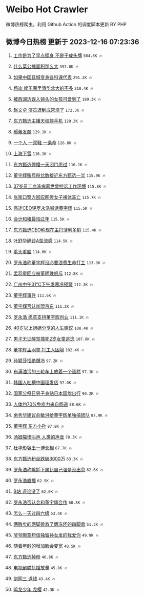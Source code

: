 # Weibo Hot Crawler 



微博热榜爬虫，利用 Github Action 的调度脚本更新 BY PHP 


## 微博今日热榜 更新于 2023-12-16 07:23:36 
1. [工作是为了早点赎身 不是干成头牌](https://s.weibo.com/weibo?q=%E5%B7%A5%E4%BD%9C%E6%98%AF%E4%B8%BA%E4%BA%86%E6%97%A9%E7%82%B9%E8%B5%8E%E8%BA%AB%20%E4%B8%8D%E6%98%AF%E5%B9%B2%E6%88%90%E5%A4%B4%E7%89%8C&t=31&band_rank=1&Refer=top) `504.8K 🔥` 

1. [什么菜公摊面积那么大](https://s.weibo.com/weibo?q=%E4%BB%80%E4%B9%88%E8%8F%9C%E5%85%AC%E6%91%8A%E9%9D%A2%E7%A7%AF%E9%82%A3%E4%B9%88%E5%A4%A7&t=31&band_rank=2&Refer=top) `397.0K 🔥` 

1. [如果中国县城变身各科课代表](https://s.weibo.com/weibo?q=%23%E5%A6%82%E6%9E%9C%E4%B8%AD%E5%9B%BD%E5%8E%BF%E5%9F%8E%E5%8F%98%E8%BA%AB%E5%90%84%E7%A7%91%E8%AF%BE%E4%BB%A3%E8%A1%A8%23&t=31&band_rank=3&Refer=top) `291.2K 🔥` 

1. [杨迪 娱乐圈里清华北大的不多](https://s.weibo.com/weibo?q=%E6%9D%A8%E8%BF%AA%20%E5%A8%B1%E4%B9%90%E5%9C%88%E9%87%8C%E6%B8%85%E5%8D%8E%E5%8C%97%E5%A4%A7%E7%9A%84%E4%B8%8D%E5%A4%9A&t=31&band_rank=4&Refer=top) `210.4K 🔥` 

1. [被西湖边误入镜头的女孩可爱到了](https://s.weibo.com/weibo?q=%23%E8%A2%AB%E8%A5%BF%E6%B9%96%E8%BE%B9%E8%AF%AF%E5%85%A5%E9%95%9C%E5%A4%B4%E7%9A%84%E5%A5%B3%E5%AD%A9%E5%8F%AF%E7%88%B1%E5%88%B0%E4%BA%86%23&t=31&band_rank=5&Refer=top) `189.3K 🔥` 

1. [赵文卓 演员迟到成常规了](https://s.weibo.com/weibo?q=%E8%B5%B5%E6%96%87%E5%8D%93%20%E6%BC%94%E5%91%98%E8%BF%9F%E5%88%B0%E6%88%90%E5%B8%B8%E8%A7%84%E4%BA%86&t=31&band_rank=6&Refer=top) `172.3K 🔥` 

1. [东方甄选主播天权摔手机](https://s.weibo.com/weibo?q=%23%E4%B8%9C%E6%96%B9%E7%94%84%E9%80%89%E4%B8%BB%E6%92%AD%E5%A4%A9%E6%9D%83%E6%91%94%E6%89%8B%E6%9C%BA%23&t=31&band_rank=7&Refer=top) `129.3K 🔥` 

1. [郝蕾发飙](https://s.weibo.com/weibo?q=%23%E9%83%9D%E8%95%BE%E5%8F%91%E9%A3%99%23&t=31&band_rank=8&Refer=top) `129.1K 🔥` 

1. [一个人 一双鞋 一条命](https://s.weibo.com/weibo?q=%E4%B8%80%E4%B8%AA%E4%BA%BA%20%E4%B8%80%E5%8F%8C%E9%9E%8B%20%E4%B8%80%E6%9D%A1%E5%91%BD&t=31&band_rank=9&Refer=top) `126.8K 🔥` 

1. [上海下雪](https://s.weibo.com/weibo?q=%E4%B8%8A%E6%B5%B7%E4%B8%8B%E9%9B%AA&t=31&band_rank=10&Refer=top) `116.1K 🔥` 

1. [东方甄选停播一天闭门思过](https://s.weibo.com/weibo?q=%23%E4%B8%9C%E6%96%B9%E7%94%84%E9%80%89%E5%81%9C%E6%92%AD%E4%B8%80%E5%A4%A9%E9%97%AD%E9%97%A8%E6%80%9D%E8%BF%87%23&t=31&band_rank=11&Refer=top) `116.1K 🔥` 

1. [董宇辉账号粉丝数接近东方甄选一半](https://s.weibo.com/weibo?q=%23%E8%91%A3%E5%AE%87%E8%BE%89%E8%B4%A6%E5%8F%B7%E7%B2%89%E4%B8%9D%E6%95%B0%E6%8E%A5%E8%BF%91%E4%B8%9C%E6%96%B9%E7%94%84%E9%80%89%E4%B8%80%E5%8D%8A%23&t=31&band_rank=12&Refer=top) `115.9K 🔥` 

1. [37岁员工血液病离世曾控诉工作环境](https://s.weibo.com/weibo?q=%2337%E5%B2%81%E5%91%98%E5%B7%A5%E8%A1%80%E6%B6%B2%E7%97%85%E7%A6%BB%E4%B8%96%E6%9B%BE%E6%8E%A7%E8%AF%89%E5%B7%A5%E4%BD%9C%E7%8E%AF%E5%A2%83%23&t=31&band_rank=13&Refer=top) `115.8K 🔥` 

1. [张家口警方回应网传女子裸体冻亡](https://s.weibo.com/weibo?q=%23%E5%BC%A0%E5%AE%B6%E5%8F%A3%E8%AD%A6%E6%96%B9%E5%9B%9E%E5%BA%94%E7%BD%91%E4%BC%A0%E5%A5%B3%E5%AD%90%E8%A3%B8%E4%BD%93%E5%86%BB%E4%BA%A1%23&t=31&band_rank=14&Refer=top) `115.7K 🔥` 

1. [高途CEO评罗永浩喊话董宇辉](https://s.weibo.com/weibo?q=%23%E9%AB%98%E9%80%94CEO%E8%AF%84%E7%BD%97%E6%B0%B8%E6%B5%A9%E5%96%8A%E8%AF%9D%E8%91%A3%E5%AE%87%E8%BE%89%23&t=31&band_rank=15&Refer=top) `115.5K 🔥` 

1. [会计和猪最怕过年](https://s.weibo.com/weibo?q=%E4%BC%9A%E8%AE%A1%E5%92%8C%E7%8C%AA%E6%9C%80%E6%80%95%E8%BF%87%E5%B9%B4&t=31&band_rank=16&Refer=top) `115.5K 🔥` 

1. [东方甄选CEO称现在主打薄利多销](https://s.weibo.com/weibo?q=%23%E4%B8%9C%E6%96%B9%E7%94%84%E9%80%89CEO%E7%A7%B0%E7%8E%B0%E5%9C%A8%E4%B8%BB%E6%89%93%E8%96%84%E5%88%A9%E5%A4%9A%E9%94%80%23&t=31&band_rank=17&Refer=top) `115.4K 🔥` 

1. [叶舒华确诊A型流感](https://s.weibo.com/weibo?q=%23%E5%8F%B6%E8%88%92%E5%8D%8E%E7%A1%AE%E8%AF%8AA%E5%9E%8B%E6%B5%81%E6%84%9F%23&t=31&band_rank=18&Refer=top) `114.5K 🔥` 

1. [爹头爹脑](https://s.weibo.com/weibo?q=%E7%88%B9%E5%A4%B4%E7%88%B9%E8%84%91&t=31&band_rank=19&Refer=top) `114.0K 🔥` 

1. [罗永浩称董宇辉没必要浪费生命打工](https://s.weibo.com/weibo?q=%23%E7%BD%97%E6%B0%B8%E6%B5%A9%E7%A7%B0%E8%91%A3%E5%AE%87%E8%BE%89%E6%B2%A1%E5%BF%85%E8%A6%81%E6%B5%AA%E8%B4%B9%E7%94%9F%E5%91%BD%E6%89%93%E5%B7%A5%23&t=31&band_rank=20&Refer=top) `113.3K 🔥` 

1. [孟羽童回应被董明珠怒斥](https://s.weibo.com/weibo?q=%23%E5%AD%9F%E7%BE%BD%E7%AB%A5%E5%9B%9E%E5%BA%94%E8%A2%AB%E8%91%A3%E6%98%8E%E7%8F%A0%E6%80%92%E6%96%A5%23&t=31&band_rank=21&Refer=top) `112.8K 🔥` 

1. [广州中午31℃下午发寒冷预警](https://s.weibo.com/weibo?q=%23%E5%B9%BF%E5%B7%9E%E4%B8%AD%E5%8D%8831%E2%84%83%E4%B8%8B%E5%8D%88%E5%8F%91%E5%AF%92%E5%86%B7%E9%A2%84%E8%AD%A6%23&t=31&band_rank=22&Refer=top) `112.3K 🔥` 

1. [董宇辉事件](https://s.weibo.com/weibo?q=%E8%91%A3%E5%AE%87%E8%BE%89%E4%BA%8B%E4%BB%B6&t=31&band_rank=23&Refer=top) `111.6K 🔥` 

1. [董宇辉否认加盟京东](https://s.weibo.com/weibo?q=%23%E8%91%A3%E5%AE%87%E8%BE%89%E5%90%A6%E8%AE%A4%E5%8A%A0%E7%9B%9F%E4%BA%AC%E4%B8%9C%23&t=31&band_rank=24&Refer=top) `111.2K 🔥` 

1. [罗永浩 愿意支持董宇辉创业](https://s.weibo.com/weibo?q=%E7%BD%97%E6%B0%B8%E6%B5%A9%20%E6%84%BF%E6%84%8F%E6%94%AF%E6%8C%81%E8%91%A3%E5%AE%87%E8%BE%89%E5%88%9B%E4%B8%9A&t=31&band_rank=25&Refer=top) `111.1K 🔥` 

1. [40岁以上姐姐分享的人生建议](https://s.weibo.com/weibo?q=40%E5%B2%81%E4%BB%A5%E4%B8%8A%E5%A7%90%E5%A7%90%E5%88%86%E4%BA%AB%E7%9A%84%E4%BA%BA%E7%94%9F%E5%BB%BA%E8%AE%AE&t=31&band_rank=26&Refer=top) `108.4K 🔥` 

1. [男子无证醉驾撞死2岁女童逃逸](https://s.weibo.com/weibo?q=%23%E7%94%B7%E5%AD%90%E6%97%A0%E8%AF%81%E9%86%89%E9%A9%BE%E6%92%9E%E6%AD%BB2%E5%B2%81%E5%A5%B3%E7%AB%A5%E9%80%83%E9%80%B8%23&t=31&band_rank=27&Refer=top) `107.0K 🔥` 

1. [董宇辉孟羽童 打工人困境](https://s.weibo.com/weibo?q=%E8%91%A3%E5%AE%87%E8%BE%89%E5%AD%9F%E7%BE%BD%E7%AB%A5%20%E6%89%93%E5%B7%A5%E4%BA%BA%E5%9B%B0%E5%A2%83&t=31&band_rank=28&Refer=top) `102.4K 🔥` 

1. [孙颖莎拒绝爆冷](https://s.weibo.com/weibo?q=%23%E5%AD%99%E9%A2%96%E8%8E%8E%E6%8B%92%E7%BB%9D%E7%88%86%E5%86%B7%23&t=31&band_rank=29&Refer=top) `97.2K 🔥` 

1. [布满油污的三轮车上放着一个蛋糕](https://s.weibo.com/weibo?q=%23%E5%B8%83%E6%BB%A1%E6%B2%B9%E6%B1%A1%E7%9A%84%E4%B8%89%E8%BD%AE%E8%BD%A6%E4%B8%8A%E6%94%BE%E7%9D%80%E4%B8%80%E4%B8%AA%E8%9B%8B%E7%B3%95%23&t=31&band_rank=30&Refer=top) `97.1K 🔥` 

1. [韩国人吐槽中国理发店](https://s.weibo.com/weibo?q=%23%E9%9F%A9%E5%9B%BD%E4%BA%BA%E5%90%90%E6%A7%BD%E4%B8%AD%E5%9B%BD%E7%90%86%E5%8F%91%E5%BA%97%23&t=31&band_rank=31&Refer=top) `97.0K 🔥` 

1. [国家公祭日男子身贴日本国旗出行](https://s.weibo.com/weibo?q=%23%E5%9B%BD%E5%AE%B6%E5%85%AC%E7%A5%AD%E6%97%A5%E7%94%B7%E5%AD%90%E8%BA%AB%E8%B4%B4%E6%97%A5%E6%9C%AC%E5%9B%BD%E6%97%97%E5%87%BA%E8%A1%8C%23&t=31&band_rank=32&Refer=top) `90.2K 🔥` 

1. [人体约70%免疫力来自肠道](https://s.weibo.com/weibo?q=%23%E4%BA%BA%E4%BD%93%E7%BA%A670%25%E5%85%8D%E7%96%AB%E5%8A%9B%E6%9D%A5%E8%87%AA%E8%82%A0%E9%81%93%23&t=31&band_rank=33&Refer=top) `88.6K 🔥` 

1. [余秀华建议俞敏洪给董宇辉单独搞团队](https://s.weibo.com/weibo?q=%23%E4%BD%99%E7%A7%80%E5%8D%8E%E5%BB%BA%E8%AE%AE%E4%BF%9E%E6%95%8F%E6%B4%AA%E7%BB%99%E8%91%A3%E5%AE%87%E8%BE%89%E5%8D%95%E7%8B%AC%E6%90%9E%E5%9B%A2%E9%98%9F%23&t=31&band_rank=34&Refer=top) `87.9K 🔥` 

1. [董宇辉 东方小孙](https://s.weibo.com/weibo?q=%E8%91%A3%E5%AE%87%E8%BE%89%20%E4%B8%9C%E6%96%B9%E5%B0%8F%E5%AD%99&t=31&band_rank=35&Refer=top) `87.8K 🔥` 

1. [汤姆猫惨叫声 人类的声音](https://s.weibo.com/weibo?q=%E6%B1%A4%E5%A7%86%E7%8C%AB%E6%83%A8%E5%8F%AB%E5%A3%B0%20%E4%BA%BA%E7%B1%BB%E7%9A%84%E5%A3%B0%E9%9F%B3&t=31&band_rank=36&Refer=top) `78.3K 🔥` 

1. [杜华形容王一博长相](https://s.weibo.com/weibo?q=%23%E6%9D%9C%E5%8D%8E%E5%BD%A2%E5%AE%B9%E7%8E%8B%E4%B8%80%E5%8D%9A%E9%95%BF%E7%9B%B8%23&t=31&band_rank=37&Refer=top) `67.7K 🔥` 

1. [东方甄选粉丝跌破3000万](https://s.weibo.com/weibo?q=%23%E4%B8%9C%E6%96%B9%E7%94%84%E9%80%89%E7%B2%89%E4%B8%9D%E8%B7%8C%E7%A0%B43000%E4%B8%87%23&t=31&band_rank=38&Refer=top) `63.3K 🔥` 

1. [罗永浩称嫉妒下属比自己强是没出息](https://s.weibo.com/weibo?q=%23%E7%BD%97%E6%B0%B8%E6%B5%A9%E7%A7%B0%E5%AB%89%E5%A6%92%E4%B8%8B%E5%B1%9E%E6%AF%94%E8%87%AA%E5%B7%B1%E5%BC%BA%E6%98%AF%E6%B2%A1%E5%87%BA%E6%81%AF%23&t=31&band_rank=39&Refer=top) `62.6K 🔥` 

1. [罗永浩直播](https://s.weibo.com/weibo?q=%E7%BD%97%E6%B0%B8%E6%B5%A9%E7%9B%B4%E6%92%AD&t=31&band_rank=40&Refer=top) `62.5K 🔥` 

1. [B站 评论没了](https://s.weibo.com/weibo?q=B%E7%AB%99%20%E8%AF%84%E8%AE%BA%E6%B2%A1%E4%BA%86&t=31&band_rank=41&Refer=top) `62.0K 🔥` 

1. [罗永浩否认会和董宇辉合作](https://s.weibo.com/weibo?q=%23%E7%BD%97%E6%B0%B8%E6%B5%A9%E5%90%A6%E8%AE%A4%E4%BC%9A%E5%92%8C%E8%91%A3%E5%AE%87%E8%BE%89%E5%90%88%E4%BD%9C%23&t=31&band_rank=42&Refer=top) `60.8K 🔥` 

1. [怎么一天过四六级](https://s.weibo.com/weibo?q=%E6%80%8E%E4%B9%88%E4%B8%80%E5%A4%A9%E8%BF%87%E5%9B%9B%E5%85%AD%E7%BA%A7&t=31&band_rank=43&Refer=top) `53.4K 🔥` 

1. [俩散步的两脚兽救了俩冻坏的四脚兽](https://s.weibo.com/weibo?q=%23%E4%BF%A9%E6%95%A3%E6%AD%A5%E7%9A%84%E4%B8%A4%E8%84%9A%E5%85%BD%E6%95%91%E4%BA%86%E4%BF%A9%E5%86%BB%E5%9D%8F%E7%9A%84%E5%9B%9B%E8%84%9A%E5%85%BD%23&t=31&band_rank=44&Refer=top) `51.3K 🔥` 

1. [爷爷删空短信独留孙女发的我爱你](https://s.weibo.com/weibo?q=%23%E7%88%B7%E7%88%B7%E5%88%A0%E7%A9%BA%E7%9F%AD%E4%BF%A1%E7%8B%AC%E7%95%99%E5%AD%99%E5%A5%B3%E5%8F%91%E7%9A%84%E6%88%91%E7%88%B1%E4%BD%A0%23&t=31&band_rank=45&Refer=top) `49.9K 🔥` 

1. [随着年龄的增加脸会变宽](https://s.weibo.com/weibo?q=%23%E9%9A%8F%E7%9D%80%E5%B9%B4%E9%BE%84%E7%9A%84%E5%A2%9E%E5%8A%A0%E8%84%B8%E4%BC%9A%E5%8F%98%E5%AE%BD%23&t=31&band_rank=46&Refer=top) `48.5K 🔥` 

1. [东方甄选掉粉](https://s.weibo.com/weibo?q=%23%E4%B8%9C%E6%96%B9%E7%94%84%E9%80%89%E6%8E%89%E7%B2%89%23&t=31&band_rank=47&Refer=top) `46.8K 🔥` 

1. [电视剧脱轨播放量](https://s.weibo.com/weibo?q=%E7%94%B5%E8%A7%86%E5%89%A7%E8%84%B1%E8%BD%A8%E6%92%AD%E6%94%BE%E9%87%8F&t=31&band_rank=48&Refer=top) `45.8K 🔥` 

1. [剑网三 退钱](https://s.weibo.com/weibo?q=%E5%89%91%E7%BD%91%E4%B8%89%20%E9%80%80%E9%92%B1&t=31&band_rank=49&Refer=top) `43.4K 🔥` 

1. [鸣龙少年 龙樱](https://s.weibo.com/weibo?q=%E9%B8%A3%E9%BE%99%E5%B0%91%E5%B9%B4%20%E9%BE%99%E6%A8%B1&t=31&band_rank=50&Refer=top) `42.3K 🔥` 

